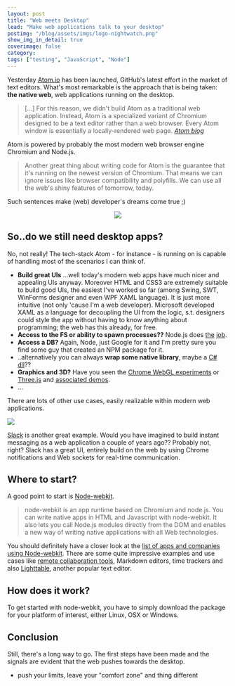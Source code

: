 ```yaml
---
layout: post
title: "Web meets Desktop"
lead: "Make web applications talk to your desktop"
postimg: "/blog/assets/imgs/logo-nightwatch.png"
show_img_in_detail: true
coverimage: false
category:
tags: ["testing", "JavaScript", "Node"]
---
```


Yesterday [Atom.io](http://atom.io) has been launched, GitHub's latest effort in the market of text editors. What's most remarkable is the approach that is being taken: **the native web**, web applications running on the desktop.

> [...] For this reason, we didn't build Atom as a traditional web application. Instead, Atom is a specialized variant of Chromium designed to be a text editor rather than a web browser. Every Atom window is essentially a locally-rendered web page. <cite><a href="http://blog.atom.io/2014/02/26/the-nucleus-of-atom.html">Atom blog</a></cite>

Atom is powered by probably the most modern web browser engine Chromium and Node.js.

> Another great thing about writing code for Atom is the guarantee that it's running on the newest version of Chromium. That means we can ignore issues like browser compatibility and polyfills. We can use all the web's shiny features of tomorrow, today.

Such sentences make (web) developer's dreams come true ;)

<div style="text-align:center">
  <img src="http://blog.atom.io/img/under-the-hood.gif" />
</div>

## So..do we still need desktop apps?

No, not really! The tech-stack Atom - for instance - is running on is capable of handling most of the scenarios I can think of.

- **Build great UIs** ...well today's modern web apps have much nicer and appealing UIs anyway. Moreover HTML and CSS3 are extremely suitable to build good UIs, the easiest I've worked so far (among Swing, SWT, WinForms designer and even WPF XAML language). It is just more intuitive (not only 'cause I'm a web developer). Microsoft developed XAML as a language for decoupling the UI from the logic, s.t. designers could style the app without having to know anything about programming; the web has this already, for free.
- **Access to the FS or ability to spawn processes??** Node.js does [the](http://nodejs.org/api/fs.html) [job](http://nodejs.org/api/process.html).
- **Access a DB?** Again, Node, just Google for it and I'm pretty sure you find some guy that created an NPM package for it.
- ..alternatively you can always **wrap some native library**, maybe a [C# dll](http://tjanczuk.github.io/edge/)??
- **Graphics and 3D?** Have you seen the [Chrome WebGL experiments](http://www.chromeexperiments.com/webgl/) or [Three.js](http://threejs.org/) and [associated demos](http://acko.net/).
- ...

There are lots of other use cases, easily realizable within modern web applications.

![](/blog/assets/imgs/slack-logo.png)

[Slack](https://slack.com/) is another great example. Would you have imagined to build instant messaging as a web application a couple of years ago?? Probably not, right? Slack has a great UI, entirely build on the web by using Chrome notifications and Web sockets for real-time communication.

## Where to start?

A good point to start is [Node-webkit](https://github.com/rogerwang/node-webkit).

> node-webkit is an app runtime based on Chromium and node.js. You can write native apps in HTML and Javascript with node-webkit. It also lets you call Node.js modules directly from the DOM and enables a new way of writing native applications with all Web technologies.

You should definitely have a closer look at the [list of apps and companies using Node-webkit](https://github.com/rogerwang/node-webkit/wiki/List-of-apps-and-companies-using-node-webkit). There are some quite impressive examples and use cases like [remote collaboration tools](https://www.sqwiggle.com/), Markdown editors, time trackers and also [Lighttable](http://www.lighttable.com/), another popular text editor.

## How does it work?

To get started with node-webkit, you have to simply download the package for your platform of interest, either Linux, OSX or Windows.

## Conclusion

Still, there's a long way to go. The first steps have been made and the signals are evident that the web pushes towards the desktop.

- push your limits, leave your "comfort zone" and thing different

